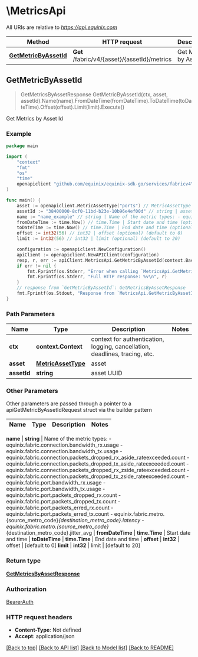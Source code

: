 # \MetricsApi

All URIs are relative to *https://api.equinix.com*

Method | HTTP request | Description
------------- | ------------- | -------------
[**GetMetricByAssetId**](MetricsApi.md#GetMetricByAssetId) | **Get** /fabric/v4/{asset}/{assetId}/metrics | Get Metrics by Asset Id



## GetMetricByAssetId

> GetMetricsByAssetResponse GetMetricByAssetId(ctx, asset, assetId).Name(name).FromDateTime(fromDateTime).ToDateTime(toDateTime).Offset(offset).Limit(limit).Execute()

Get Metrics by Asset Id



### Example

```go
package main

import (
	"context"
	"fmt"
	"os"
    "time"
	openapiclient "github.com/equinix/equinix-sdk-go/services/fabricv4"
)

func main() {
	asset := openapiclient.MetricAssetType("ports") // MetricAssetType | asset
	assetId := "38400000-8cf0-11bd-b23e-10b96e4ef00d" // string | asset UUID
	name := "name_example" // string | Name of the metric types: - equinix.fabric.connection.bandwidth_rx.usage - equinix.fabric.connection.bandwidth_tx.usage - equinix.fabric.connection.packets_dropped_rx_aside_rateexceeded.count - equinix.fabric.connection.packets_dropped_tx_aside_rateexceeded.count - equinix.fabric.connection.packets_dropped_rx_zside_rateexceeded.count - equinix.fabric.connection.packets_dropped_tx_zside_rateexceeded.count - equinix.fabric.port.bandwidth_rx.usage - equinix.fabric.port.bandwidth_tx.usage - equinix.fabric.port.packets_dropped_rx.count - equinix.fabric.port.packets_dropped_tx.count - equinix.fabric.port.packets_erred_rx.count - equinix.fabric.port.packets_erred_tx.count - equinix.fabric.metro.{source_metro_code}_{destination_metro_code}.latency - equinix.fabric.metro.{source_metro_code}_{destination_metro_code}.jitter_avg 
	fromDateTime := time.Now() // time.Time | Start date and time (optional)
	toDateTime := time.Now() // time.Time | End date and time (optional)
	offset := int32(56) // int32 | offset (optional) (default to 0)
	limit := int32(56) // int32 | limit (optional) (default to 20)

	configuration := openapiclient.NewConfiguration()
	apiClient := openapiclient.NewAPIClient(configuration)
	resp, r, err := apiClient.MetricsApi.GetMetricByAssetId(context.Background(), asset, assetId).Name(name).FromDateTime(fromDateTime).ToDateTime(toDateTime).Offset(offset).Limit(limit).Execute()
	if err != nil {
		fmt.Fprintf(os.Stderr, "Error when calling `MetricsApi.GetMetricByAssetId``: %v\n", err)
		fmt.Fprintf(os.Stderr, "Full HTTP response: %v\n", r)
	}
	// response from `GetMetricByAssetId`: GetMetricsByAssetResponse
	fmt.Fprintf(os.Stdout, "Response from `MetricsApi.GetMetricByAssetId`: %v\n", resp)
}
```

### Path Parameters


Name | Type | Description  | Notes
------------- | ------------- | ------------- | -------------
**ctx** | **context.Context** | context for authentication, logging, cancellation, deadlines, tracing, etc.
**asset** | [**MetricAssetType**](.md) | asset | 
**assetId** | **string** | asset UUID | 

### Other Parameters

Other parameters are passed through a pointer to a apiGetMetricByAssetIdRequest struct via the builder pattern


Name | Type | Description  | Notes
------------- | ------------- | ------------- | -------------


 **name** | **string** | Name of the metric types: - equinix.fabric.connection.bandwidth_rx.usage - equinix.fabric.connection.bandwidth_tx.usage - equinix.fabric.connection.packets_dropped_rx_aside_rateexceeded.count - equinix.fabric.connection.packets_dropped_tx_aside_rateexceeded.count - equinix.fabric.connection.packets_dropped_rx_zside_rateexceeded.count - equinix.fabric.connection.packets_dropped_tx_zside_rateexceeded.count - equinix.fabric.port.bandwidth_rx.usage - equinix.fabric.port.bandwidth_tx.usage - equinix.fabric.port.packets_dropped_rx.count - equinix.fabric.port.packets_dropped_tx.count - equinix.fabric.port.packets_erred_rx.count - equinix.fabric.port.packets_erred_tx.count - equinix.fabric.metro.{source_metro_code}_{destination_metro_code}.latency - equinix.fabric.metro.{source_metro_code}_{destination_metro_code}.jitter_avg  | 
 **fromDateTime** | **time.Time** | Start date and time | 
 **toDateTime** | **time.Time** | End date and time | 
 **offset** | **int32** | offset | [default to 0]
 **limit** | **int32** | limit | [default to 20]

### Return type

[**GetMetricsByAssetResponse**](GetMetricsByAssetResponse.md)

### Authorization

[BearerAuth](../README.md#BearerAuth)

### HTTP request headers

- **Content-Type**: Not defined
- **Accept**: application/json

[[Back to top]](#) [[Back to API list]](../README.md#documentation-for-api-endpoints)
[[Back to Model list]](../README.md#documentation-for-models)
[[Back to README]](../README.md)

